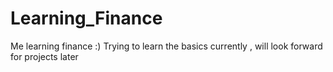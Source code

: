 # Learning_Finance
Me learning finance :)
Trying to learn the basics currently , will look forward for projects later

